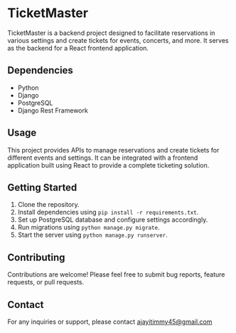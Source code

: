 # TicketMaster

TicketMaster is a backend project designed to facilitate reservations in various settings and create tickets for events, concerts, and more. It serves as the backend for a React frontend application.

## Dependencies

- Python
- Django
- PostgreSQL
- Django Rest Framework

## Usage

This project provides APIs to manage reservations and create tickets for different events and settings. It can be integrated with a frontend application built using React to provide a complete ticketing solution.

## Getting Started

1. Clone the repository.
2. Install dependencies using `pip install -r requirements.txt`.
3. Set up PostgreSQL database and configure settings accordingly.
4. Run migrations using `python manage.py migrate`.
5. Start the server using `python manage.py runserver`.

## Contributing

Contributions are welcome! Please feel free to submit bug reports, feature requests, or pull requests.


## Contact

For any inquiries or support, please contact ajayitimmy45@gmail.com 
